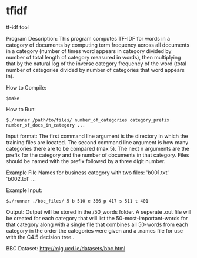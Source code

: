 # tfidf
tf-idf tool

Program Description:
  This program computes TF-IDF for words in a category of documents by computing term frequency
  across all documents in a category (number of times word appears in category divided by number of total
  length of category measured in words), then multiplying that by the natural log of the inverse category 
  frequency of the word (total number of categories divided by number of categories that word appears in).
  
How to Compile:
```
$make
```

How to Run:
```
$./runner /path/to/files/ number_of_categories category_prefix number_of_docs_in_category ...
```

Input format:
  The first command line argument is the directory in which the training files are located.
  The second command line argument is how many categories there are to be compared (max 5).
  The next n arguments are the prefix for the category and the number of documents in that
  category. Files should be named with the prefix followed by a three digit number.

Example File Names for business category with two files: 'b001.txt' 'b002.txt' ...

Example Input:
```
$./runner ./bbc_files/ 5 b 510 e 386 p 417 s 511 t 401 
```

Output:
  Output will be stored in the /50_words folder. A seperate .out file will be created for each category
  that will list the 50-most-important-words for that category along with a single file that combines all
  50-words from each category in the order the categories were given and a .names file for use with
  the C4.5 decision tree..


BBC Dataset: http://mlg.ucd.ie/datasets/bbc.html

